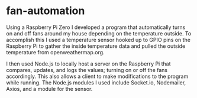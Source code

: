 # fan-automation

Using a Raspberry Pi Zero I developed a program that automatically turns on and off fans around my house depending on the temperature outside. To accomplish this I used a temperature sensor hooked up to GPIO pins on the Raspberry Pi to gather the inside temperature data and pulled the outside temperature from openweathermap.org.

I then used Node.js to locally host a server on the Raspberry Pi that compares, updates, and logs the values; turning on or off the fans accordingly. This also allows a client to make modifications to the program while running. The Node.js modules I used include Socket.io, Nodemailer, Axios, and a module for the sensor.
